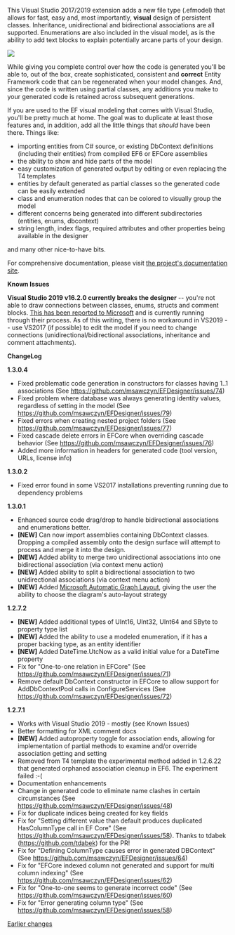 This Visual Studio 2017/2019 extension adds a new file type (.efmodel) that allows for fast, easy and, most importantly, **visual** design 
of persistent classes. Inheritance, unidirectional and bidirectional associations are all supported. Enumerations are also included in 
the visual model, as is the ability to add text blocks to explain potentially arcane parts of your design.

<img src="https://msawczyn.github.io/EFDesigner/images/Designer.jpg">

While giving you complete control over how the code is generated you'll be able to, out of the box, create sophisticated, 
consistent and **correct** Entity Framework code that can be regenerated when your model changes. And, since the code is written using 
partial classes, any additions you make to your generated code is retained across subsequent generations.

If you are used to the EF visual modeling that comes with Visual Studio, you'll be pretty much at home. The goal was to duplicate 
at least those features and, in addition, add all the little things that _should_ have been there. Things like:

*   importing entities from C# source, or existing DbContext definitions (including their entities) from compiled EF6 or EFCore assemblies
*   the ability to show and hide parts of the model
*   easy customization of generated output by editing or even replacing the T4 templates
*   entities by default generated as partial classes so the generated code can be easily extended
*   class and enumeration nodes that can be colored to visually group the model
*   different concerns being generated into different subdirectories (entities, enums, dbcontext)
*   string length, index flags, required attributes and other properties being available in the designer

and many other nice-to-have bits.

For comprehensive documentation, please visit [the project's documentation site](https://msawczyn.github.io/EFDesigner/).

**Known Issues**

**Visual Studio 2019 v16.2.0 currently breaks the designer** -- you're not able to draw connections between
classes, enums, structs and comment blocks. [This has been reported to Microsoft](https://developercommunity.visualstudio.com/content/problem/660095/dsl-tools-broken-in-1620-preview-4.html) 
and is currently running through their process. As of this writing, there is no workaround in VS2019 -- use VS2017 (if
possible) to edit the model if you need to change connections (unidirectional/bidirectional associations, inheritance
and comment attachments).

**ChangeLog**

**1.3.0.4**
   - Fixed problematic code generation in constructors for classes having 1..1 associations (See https://github.com/msawczyn/EFDesigner/issues/74)
   - Fixed problem where database was always generating identity values, regardless of setting in the model (See https://github.com/msawczyn/EFDesigner/issues/79)
   - Fixed errors when creating nested project folders (See https://github.com/msawczyn/EFDesigner/issues/77)
   - Fixed cascade delete errors in EFCore when overriding cascade behavior (See https://github.com/msawczyn/EFDesigner/issues/76)
   - Added more information in headers for generated code (tool version, URLs, license info)

**1.3.0.2**
   - Fixed error found in some VS2017 installations preventing running due to dependency problems

**1.3.0.1**
   - Enhanced source code drag/drop to handle bidirectional associations and enumerations better.
   - **[NEW]** Can now import assemblies containing DbContext classes. Dropping a compiled assembly onto the design surface will attempt to process and merge it into the design.
   - **[NEW]** Added ability to merge two unidirectional associations into one bidirectional association (via context menu action)
   - **[NEW]** Added ability to split a bidirectional association to two unidirectional associations (via context menu action)
   - **[NEW]** Added [Microsoft Automatic Graph Layout](https://github.com/Microsoft/automatic-graph-layout), giving the user the ability to choose the diagram's auto-layout strategy 

**1.2.7.2**
   - **[NEW]** Added additional types of UInt16, UInt32, UInt64 and SByte to property type list
   - **[NEW]** Added the ability to use a modeled enumeration, if it has a proper backing type, as an entity identifier
   - **[NEW]** Added DateTime.UtcNow as a valid initial value for a DateTime property
   - Fix for "One-to-one relation in EFCore" (See https://github.com/msawczyn/EFDesigner/issues/71)
   - Remove default DbContext constructor in EFCore to allow support for AddDbContextPool calls in ConfigureServices (See https://github.com/msawczyn/EFDesigner/issues/72)

**1.2.7.1**
   - Works with Visual Studio 2019 - mostly (see Known Issues)
   - Better formatting for XML comment docs
   - **[NEW]** Added autoproperty toggle for association ends, allowing for implementation of partial methods to examine and/or override association getting and setting
   - Removed from T4 template the experimental method added in 1.2.6.22 that generated orphaned association cleanup in EF6. The experiment failed :-(
   - Documentation enhancements
   - Change in generated code to eliminate name clashes in certain circumstances (See https://github.com/msawczyn/EFDesigner/issues/48)
   - Fix for duplicate indices being created for key fields
   - Fix for "Setting different value than default produces duplicated HasColumnType call in EF Core" (See https://github.com/msawczyn/EFDesigner/issues/58). Thanks to tdabek (https://github.com/tdabek) for the PR!
   - Fix for "Defining ColumnType causes error in generated DBContext" (See https://github.com/msawczyn/EFDesigner/issues/64)
   - Fix for "EFCore indexed column not generated and support for multi column indexing" (See https://github.com/msawczyn/EFDesigner/issues/62)
   - Fix for "One-to-one seems to generate incorrect code" (See https://github.com/msawczyn/EFDesigner/issues/60)
   - Fix for "Error generating column type" (See https://github.com/msawczyn/EFDesigner/issues/58)

[Earlier changes](https://github.com/msawczyn/EFDesigner/blob/master/changelog.txt)

